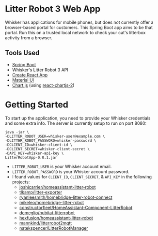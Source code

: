 # Litter Robot 3 Web App

Whisker has applications for mobile phones, but does not currently offer a browser-based portal for customers. This Spring Boot app aims to be that portal. Run this on a trusted local network to check your cat's litterbox activity from a browser.

## Tools Used
- [Spring Boot](https://start.spring.io)
- Whisker's Litter Robot 3 API
- [Create React App](https://github.com/facebook/create-react-app)
- [Material UI](https://mui.com)
- [Chart.js](https://www.chartjs.org) (using [react-chartjs-2](https://reactchartjs.github.io/react-chartjs-2))

# Getting Started

To start up the application, you need to provide your Whisker credentials and some extra info. The server is currently setup to run on port 8080:

```
java -jar \
-DLITTER_ROBOT_USER=whisker-user@example.com \
-DLITTER_ROBOT_PASSWORD=whisker-password \
-DCLIENT_ID=whisker-client-id \
-DCLIENT_SECRET=whisker-client-secret \
-DAPI_KEY=whisker-api-key \
LitterRobotApp-0.0.1.jar
```

- `LITTER_ROBOT_USER` is your Whisker account email.
- `LITTER_ROBOT_PASSWORD` is your Whisker account password.
- I found values for `CLIENT_ID`, `CLIENT_SECRET`, & `API_KEY` in the following projects:
  - [joshjcarrier/homeassistant-litter-robot](https://github.com/joshjcarrier/homeassistant-litter-robot/blob/master/custom_components/litter_robot/litter_robot.py#L100-L101)
  - [tlkamp/litter-exporter](https://github.com/tlkamp/litter-exporter/blob/main/main.go#L18-L20)
  - [ryanleesmith/homebridge-litter-robot-connect](https://github.com/ryanleesmith/homebridge-litter-robot-connect/blob/master/lib/litter-robot-connect.js#L9-L10)
  - [mikeleo/homebridge-litter-robot](https://github.com/mikeleo/homebridge-litter-robot/blob/master/src/lib/litter-robot/index.ts#L92-L94)
  - [constructorfleet/HomeAssistant-Component-LitterRobot](https://github.com/constructorfleet/HomeAssistant-Component-LitterRobot/blob/master/__init__.py#L76-L77)
  - [dcmeglio/hubitat-litterrobot](https://github.com/dcmeglio/hubitat-litterrobot/blob/master/smartapps/natekspencer/litter-robot-manager.src/litter-robot-manager.groovy#L46-L48)
  - [hexfusion/homeassistant-litter-robot](https://github.com/hexfusion/homeassistant-litter-robot/blob/master/custom_components/litter_robot/litter_robot.py#L100-L101)
  - [mannkind/litterrobot2mqtt](https://github.com/mannkind/litterrobot2mqtt/blob/main/LitterRobot/DataAccess/SourceDAO.cs#L398-L400)
  - [natekspencer/LitterRobotManager](https://github.com/natekspencer/LitterRobotManager/blob/master/smartapps/natekspencer/litter-robot-manager.src/litter-robot-manager.groovy#L121-L122)